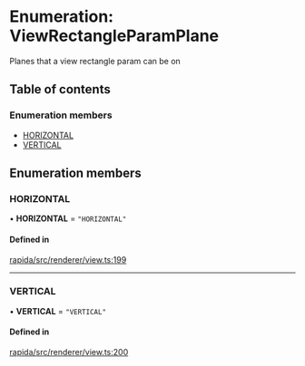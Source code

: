 # Enumeration: ViewRectangleParamPlane

Planes that a view rectangle param can be on

## Table of contents

### Enumeration members

- [HORIZONTAL](ViewRectangleParamPlane.md#horizontal)
- [VERTICAL](ViewRectangleParamPlane.md#vertical)

## Enumeration members

### HORIZONTAL

• **HORIZONTAL** = `"HORIZONTAL"`

#### Defined in

[rapida/src/renderer/view.ts:199](https://gitlab.com/rapidajs/rapida/-/blob/6cbf5c3/packages/rapida/src/renderer/view.ts#L199)

___

### VERTICAL

• **VERTICAL** = `"VERTICAL"`

#### Defined in

[rapida/src/renderer/view.ts:200](https://gitlab.com/rapidajs/rapida/-/blob/6cbf5c3/packages/rapida/src/renderer/view.ts#L200)
